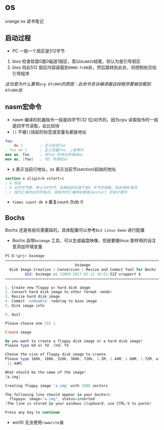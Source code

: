 # os  

orange os 读书笔记  

## 启动过程  

- PC 一般一个扇区是512字节  

1. bios 检查软盘0面0磁道1扇区，若以`0xAA55`结尾，则认为是引导扇区  
2. bios 将此512 扇区内容装载到`0000:7c00`处，然后跳转到此处，将控制权交给引导程序  

*这也是为什么要有`org 07c00h`的原因：此命令告诉编译器这段程序要被加载到`07c00h`处*  

## nasm宏命令  

- nasm 编译的机器指令一般是四字节(32 位)对齐的，因为cpu 读取指令时一般是四字节读取，会比较快  
- `[]` 不被`[]`括起的标签或变量名都是地址  

```nasm
foo:
    dw 1        ; 定义标签foo
; foo dw 1      ; 定义变量foo，二者等价
mov ax, foo     ; 将foo 的地址传递给ax
mov ax, [foo]   ; 将1 传递给ax
```  

- `$` 表示当前行地址，`$$` 表示当前节(section)起始的地址  

```nasm
section a aligin=b vstart=c
; a 段名
; b 对齐字节数，默认为4字节，如果段的长度不是4 字节的倍数，则会用00填充
; c 段内汇编地址的开始点，该段内的汇编地址都是从vstart 开始计算的
```

- `times count db 0` 重复count 次db 0  

## Bochs  

Bochs 还是有些坑需要踩的，具体配置可以参考`DLX Linux Demo` 进行配置  

- Bochs 自带`bximage` 工具，可以生成磁盘映像，但是要像linux 那样用的话注意添加环境变量  

```powershell
PS D:\prj> bximage
========================================================================
                                bximage
  Disk Image Creation / Conversion / Resize and Commit Tool for Bochs
         $Id: bximage.cc 13069 2017-02-12 16:51:52Z vruppert $
========================================================================

1. Create new floppy or hard disk image
2. Convert hard disk image to other format (mode)
3. Resize hard disk image
4. Commit 'undoable' redolog to base image
5. Disk image info

0. Quit

Please choose one [0] 1

Create image

Do you want to create a floppy disk image or a hard disk image?
Please type hd or fd. [hd] fd

Choose the size of floppy disk image to create.
Please type 160k, 180k, 320k, 360k, 720k, 1.2M, 1.44M, 1.68M, 1.72M, or 2.88M.
 [1.44M]

What should be the name of the image?
[a.img]

Creating floppy image 'a.img' with 2880 sectors

The following line should appear in your bochsrc:
  floppya: image="a.img", status=inserted
(The line is stored in your windows clipboard, use CTRL-V to paste)

Press any key to continue
```  

- win10 无法使用`rawwrite`诶  

